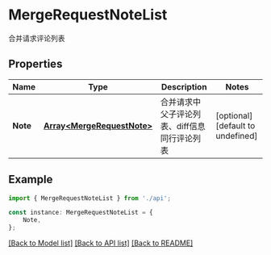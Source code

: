 # MergeRequestNoteList

合并请求评论列表

## Properties

Name | Type | Description | Notes
------------ | ------------- | ------------- | -------------
**Note** | [**Array&lt;MergeRequestNote&gt;**](MergeRequestNote.md) | 合并请求中父子评论列表、diff信息同行评论列表 | [optional] [default to undefined]

## Example

```typescript
import { MergeRequestNoteList } from './api';

const instance: MergeRequestNoteList = {
    Note,
};
```

[[Back to Model list]](../README.md#documentation-for-models) [[Back to API list]](../README.md#documentation-for-api-endpoints) [[Back to README]](../README.md)
